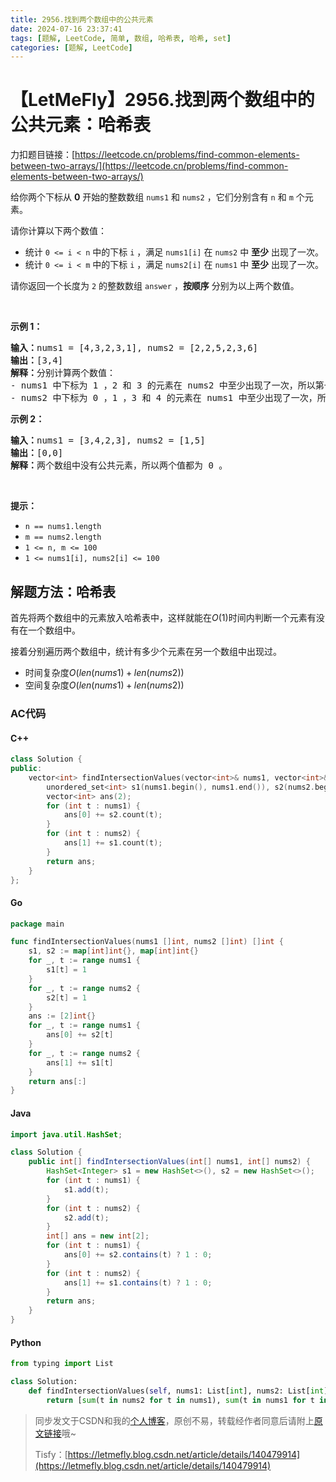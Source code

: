 ```yaml
---
title: 2956.找到两个数组中的公共元素
date: 2024-07-16 23:37:41
tags: [题解, LeetCode, 简单, 数组, 哈希表, 哈希, set]
categories: [题解, LeetCode]
---
```


# 【LetMeFly】2956.找到两个数组中的公共元素：哈希表

力扣题目链接：[https://leetcode.cn/problems/find-common-elements-between-two-arrays/](https://leetcode.cn/problems/find-common-elements-between-two-arrays/)

<p>给你两个下标从 <strong>0</strong>&nbsp;开始的整数数组&nbsp;<code>nums1</code>&nbsp;和&nbsp;<code>nums2</code>&nbsp;，它们分别含有 <code>n</code>&nbsp;和 <code>m</code>&nbsp;个元素。</p>

<p>请你计算以下两个数值：</p>

<ul>
	<li>统计&nbsp;<code>0 &lt;= i &lt; n</code>&nbsp;中的下标&nbsp;<code>i</code>&nbsp;，满足&nbsp;<code>nums1[i]</code>&nbsp;在 <code>nums2</code>&nbsp;中 <strong>至少</strong>&nbsp;出现了一次。</li>
	<li>统计&nbsp;<code>0 &lt;= i &lt; m</code>&nbsp;中的下标&nbsp;<code>i</code>&nbsp;，满足&nbsp;<code>nums2[i]</code>&nbsp;在 <code>nums1</code>&nbsp;中 <strong>至少</strong>&nbsp;出现了一次。</li>
</ul>

<p>请你返回一个长度为 <code>2</code>&nbsp;的整数数组<em>&nbsp;</em><code>answer</code>&nbsp;，<strong>按顺序</strong>&nbsp;分别为以上两个数值。</p>

<p>&nbsp;</p>

<p><strong class="example">示例 1：</strong></p>

<pre>
<strong>输入：</strong>nums1 = [4,3,2,3,1], nums2 = [2,2,5,2,3,6]
<b>输出：</b>[3,4]
<b>解释：</b>分别计算两个数值：
- nums1 中下标为 1 ，2 和 3 的元素在 nums2 中至少出现了一次，所以第一个值为 3 。
- nums2 中下标为 0 ，1 ，3 和 4 的元素在 nums1 中至少出现了一次，所以第二个值为 4 。
</pre>

<p><strong class="example">示例 2：</strong></p>

<pre>
<b>输入：</b>nums1 = [3,4,2,3], nums2 = [1,5]
<b>输出：</b>[0,0]
<b>解释：</b>两个数组中没有公共元素，所以两个值都为 0 。
</pre>

<p>&nbsp;</p>

<p><strong>提示：</strong></p>

<ul>
	<li><code>n == nums1.length</code></li>
	<li><code>m == nums2.length</code></li>
	<li><code>1 &lt;= n, m &lt;= 100</code></li>
	<li><code>1 &lt;= nums1[i], nums2[i] &lt;= 100</code></li>
</ul>


    
## 解题方法：哈希表

首先将两个数组中的元素放入哈希表中，这样就能在$O(1)$时间内判断一个元素有没有在一个数组中。

接着分别遍历两个数组中，统计有多少个元素在另一个数组中出现过。

+ 时间复杂度$O(len(nums1) + len(nums2))$
+ 空间复杂度$O(len(nums1) + len(nums2))$

### AC代码

#### C++

```cpp
class Solution {
public:
    vector<int> findIntersectionValues(vector<int>& nums1, vector<int>& nums2) {
        unordered_set<int> s1(nums1.begin(), nums1.end()), s2(nums2.begin(), nums2.end());
        vector<int> ans(2);
        for (int t : nums1) {
            ans[0] += s2.count(t);
        }
        for (int t : nums2) {
            ans[1] += s1.count(t);
        }
        return ans;
    }
};
```

#### Go

```go
package main

func findIntersectionValues(nums1 []int, nums2 []int) []int {
    s1, s2 := map[int]int{}, map[int]int{}
    for _, t := range nums1 {
        s1[t] = 1
    }
    for _, t := range nums2 {
        s2[t] = 1
    }
    ans := [2]int{}
    for _, t := range nums1 {
        ans[0] += s2[t]
    }
    for _, t := range nums2 {
        ans[1] += s1[t]
    }
    return ans[:]
}
```

#### Java

```java
import java.util.HashSet;

class Solution {
    public int[] findIntersectionValues(int[] nums1, int[] nums2) {
        HashSet<Integer> s1 = new HashSet<>(), s2 = new HashSet<>();
        for (int t : nums1) {
            s1.add(t);
        }
        for (int t : nums2) {
            s2.add(t);
        }
        int[] ans = new int[2];
        for (int t : nums1) {
            ans[0] += s2.contains(t) ? 1 : 0;
        }
        for (int t : nums2) {
            ans[1] += s1.contains(t) ? 1 : 0;
        }
        return ans;
    }
}
```

#### Python

```python
from typing import List

class Solution:
    def findIntersectionValues(self, nums1: List[int], nums2: List[int]) -> List[int]:
        return [sum(t in nums2 for t in nums1), sum(t in nums1 for t in nums2)]
```

> 同步发文于CSDN和我的[个人博客](https://blog.letmefly.xyz/)，原创不易，转载经作者同意后请附上[原文链接](https://blog.letmefly.xyz/2024/07/16/LeetCode%202956.%E6%89%BE%E5%88%B0%E4%B8%A4%E4%B8%AA%E6%95%B0%E7%BB%84%E4%B8%AD%E7%9A%84%E5%85%AC%E5%85%B1%E5%85%83%E7%B4%A0/)哦~
>
> Tisfy：[https://letmefly.blog.csdn.net/article/details/140479914](https://letmefly.blog.csdn.net/article/details/140479914)

